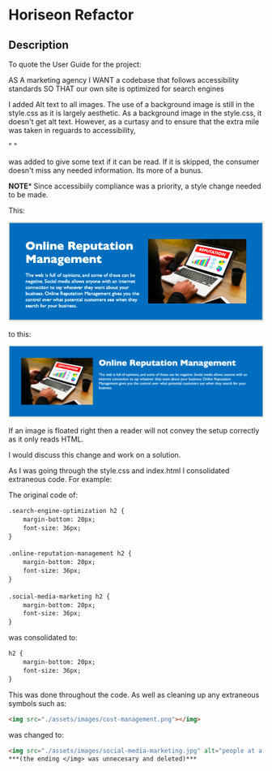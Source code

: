 # Horiseon Refactor
## Description
To quote the User Guide for the project:

AS A marketing agency
I WANT a codebase that follows accessibility standards
SO THAT our own site is optimized for search engines

I added Alt text to all images.
The use of a background image is still in the style.css as it is largely aesthetic. As a background image in the style.css, it doesn't get alt text. However, as a curtasy and to ensure that the extra mile was taken in reguards to accessibility, 

"<span role="img" aria-label="people at a conference table collaborating on bussiness and search optimization strategies"> </span>"

was added to give some text if it can be read. If it is skipped, the consumer doesn't miss any needed information. Its more of a bunus.

**********NOTE***********
Since accessibiily compliance was a priority, a style change needed to be made.

This:

![original element with an image with right float property](./assets/images/original.png)

to this:


![changed element with the image floated to the left](./assets/images/changed.png)

If an image is floated right then a reader will not convey the setup correctly as it only reads HTML.

I would discuss this change and work on a solution.

As I was going through the style.css and index.html I consolidated extraneous code. For example:

The original code of:
```md
.search-engine-optimization h2 {
    margin-bottom: 20px;
    font-size: 36px;
}

.online-reputation-management h2 {
    margin-bottom: 20px;
    font-size: 36px;
}

.social-media-marketing h2 {
    margin-bottom: 20px;
    font-size: 36px;
}
```
was consolidated to:
```md
h2 {
    margin-bottom: 20px;
    font-size: 36px;
}
```
This was done throughout the code. As well as cleaning up any extraneous symbols such as:
```md
<img src="./assets/images/cost-management.png"></img>
```
was changed to:
```md
<img src="./assets/images/social-media-marketing.jpg" alt="people at a table intering with a laptop, tablets, and icons showing social media buzzwords such as tweet and share">
***(the ending </img> was unnecesary and deleted)***
```
